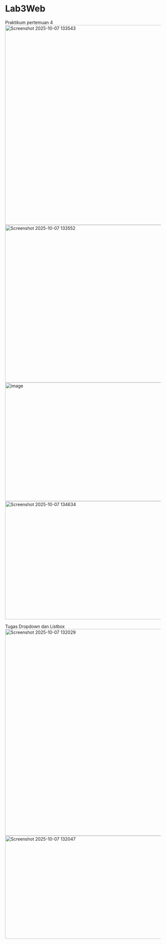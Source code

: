 # Lab3Web
Praktikum pertemuan 4
<img width="1854" height="644" alt="Screenshot 2025-10-07 133543" src="https://github.com/user-attachments/assets/8dcc9a73-26cc-4930-97e8-586a93f027fe" />
<img width="1845" height="508" alt="Screenshot 2025-10-07 133552" src="https://github.com/user-attachments/assets/38328439-8ede-4b33-bb24-23eeedd6368a" />
<img width="1852" height="382" alt="image" src="https://github.com/user-attachments/assets/957df63b-0ec7-4d56-a0ca-b18977a7a27d" />
<img width="1845" height="381" alt="Screenshot 2025-10-07 134634" src="https://github.com/user-attachments/assets/13683480-2efe-459f-ae6d-838776e0c808" />

Tugas Dropdown dan Listbox
<img width="1624" height="666" alt="Screenshot 2025-10-07 132029" src="https://github.com/user-attachments/assets/e4b0ea3b-c206-4e83-acfe-eebc955a575a" />
<img width="1275" height="332" alt="Screenshot 2025-10-07 132047" src="https://github.com/user-attachments/assets/e1c2bee7-e9dd-4381-ae83-fe3752d99a46" />

